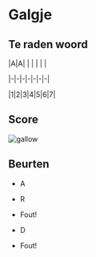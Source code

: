 # Galgje

## Te raden woord

|A|A| | | | | |

|-|-|-|-|-|-|-|

|1|2|3|4|5|6|7|

## Score
![gallow](./images/3.png)

## Beurten

* A 

* R  
* Fout!

* D  
* Fout!